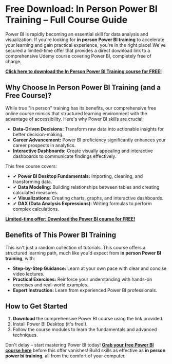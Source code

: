 # Free Download: In Person Power BI Training – Full Course Guide

Power BI is rapidly becoming an essential skill for data analysis and visualization. If you're looking for **in person Power BI training** to accelerate your learning and gain practical experience, you're in the right place! We've secured a limited-time offer that provides a direct download link to a comprehensive Udemy course covering Power BI, completely free of charge.

[**Click here to download the In Person Power BI Training course for FREE!**](https://udemywork.com/in-person-power-bi-training)

## Why Choose In Person Power BI Training (and a Free Course)?

While true "in person" training has its benefits, our comprehensive free online course mimics that structured learning environment with the advantage of accessibility. Here's why Power BI skills are crucial:

*   **Data-Driven Decisions:** Transform raw data into actionable insights for better decision-making.
*   **Career Advancement:** Power BI proficiency significantly enhances your career prospects in analytics.
*   **Interactive Dashboards:** Create visually appealing and interactive dashboards to communicate findings effectively.

This free course covers:

*   ✔ **Power BI Desktop Fundamentals:** Importing, cleaning, and transforming data.
*   ✔ **Data Modeling:** Building relationships between tables and creating calculated measures.
*   ✔ **Visualizations:** Creating charts, graphs, and interactive dashboards.
*   ✔ **DAX (Data Analysis Expressions):** Writing formulas to perform complex calculations.

[**Limited-time offer: Download the Power BI course for FREE!**](https://udemywork.com/in-person-power-bi-training)

## Benefits of This Power BI Training

This isn't just a random collection of tutorials. This course offers a structured learning path, much like you'd expect from **in person Power BI training**, with:

*   **Step-by-Step Guidance:** Learn at your own pace with clear and concise video lectures.
*   **Practical Exercises:** Reinforce your understanding with hands-on exercises and real-world examples.
*   **Expert Instruction:** Learn from experienced Power BI professionals.

## How to Get Started

1.  **Download** the comprehensive Power BI course using the link provided.
2.  Install Power BI Desktop (it's free!).
3.  Follow the course modules to learn the fundamentals and advanced techniques.

Don't delay – start mastering Power BI today! **[Grab your free Power BI course here](https://udemywork.com/in-person-power-bi-training)** before this offer vanishes! Build skills as effective as **in person power bi training**, all from the comfort of your computer.
